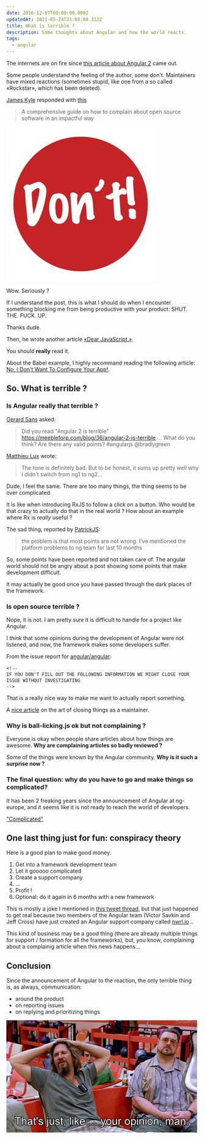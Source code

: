 ```yaml
---
date: 2016-12-07T00:00:00.000Z
updatedAt: 2021-05-24T21:08:08.312Z
title: What is terrible ?
description: Some thoughts about Angular and how the world reacts.
tags:
  - angular
---
```


The internets are on fire since [this article about Angular 2](https://meebleforp.com/blog/36/angular-2-is-terrible) came out.

Some people understand the feeling of the author, some don't. Maintainers have mixed reactions (sometimes stupid, like one from a so called «Rockstar», which has been deleted).

[James Kyle](https://twitter.com/thejameskyle) responded with [this](https://medium.com/@thejameskyle/complaining-about-open-source-software-1f7c075a9942#.l7nvkbgot)

> A comprehensive guide on how to complain about open source software in an impactful way

![don't](../../../public/assets/contentful/6nwSS12L0FUUAay3pAgu6l/e5102b9e0ddef45566438221cc61f38d/dont.jpeg)

Wow. Seriously ?

If I understand the post, this is what I should do when I encounter something blocking me from being productive with your product: SHUT. THE. FUCK. UP.

Thanks dude.

Then, he wrote another article [«Dear JavaScript,»](https://medium.com/@thejameskyle/dear-javascript-7e14ffcae36c#.9w5y1n4pv).

You should **really** read it.

About the Babel example, I highly recommand reading the following article: [No, I Don't Want To Configure Your App!](http://robotlolita.me/2016/01/09/no-i-dont-want-to-configure-your-app.html).

## So. What is terrible ?

### Is Angular really that terrible ?

[Gerard Sans](https://twitter.com/gerardsans/status/805196074457722880) asked:

> Did you read "Angular 2 is terrible" https://meebleforp.com/blog/36/angular-2-is-terrible … What do you think? Are there any valid points? #angularjs @bradlygreen

[Matthieu Lux](https://twitter.com/Swiip/status/805357761844363264) wrote:

> The tone is definitely bad. But to be honest, it sums up pretty well why I didn't switch from ng1 to ng2...

Dude, I feel the same. There are too many things, the thing seems to be over complicated.

It is like when introducing RxJS to follow a click on a button. Who would be that crazy to actually do that in the real world ? How about an example where Rx is _really_ useful ?

The sad thing, reported by [PatrickJS](https://twitter.com/gdi2290/status/805255845646913536):

> the problem is that most points are not wrong. I've mentioned the platform problems to ng team for last 10 months

So, some points have been reported and not taken care of. The angular world should not be angry about a post showing some points that make development difficult.

It may actually be good once you have passed through the dark places of the framework.

### Is open source terrible ?

Nope, it is not. I am pretty sure it is difficult to handle for a project like Angular.

I _think_ that some opinions during the development of Angular were not listened, and now, the framework makes some developers suffer.

From the issue report for [angular/angular](https://github.com/angular/angular/issues/new):

```
<!--
IF YOU DON'T FILL OUT THE FOLLOWING INFORMATION WE MIGHT CLOSE YOUR ISSUE WITHOUT INVESTIGATING
-->
```

That is a really nice way to make me want to actually report something.

A [nice article](https://blog.jessfraz.com/post/the-art-of-closing/) on the art of closing things as a maintainer.

### Why is ball-licking.js ok but not complaining ?

Everyone is okay when people share articles about how things are awesome. **Why are complaining articles so badly reviewed ?**

Some of the things were known by the Angular community. **Why is it such a surprise now ?**

### The final question: why do you have to go and make things so complicated?

It has been 2 freaking years since the announcement of Angular at ng-europe, and it seems like it is not ready to reach the world of developers.

["Complicated"](https://www.youtube.com/watch?v=5NPBIwQyPWE)

## One last thing just for fun: conspiracy theory

Here is a good plan to make good money:

1. Get into a framework development team
2. Let it gooooo complicated
3. Create a support company
4. ...
5. Profit !
6. Optional: do it again in 6 months with a new framework

This is mostly a joke I mentioned in [this tweet thread](https://twitter.com/SiegfriedEhret/status/806444758042169345), but that just happened to get real because two members of the Angular team (Victor Savkin and Jeff Cross) have just created an Angular support company called [nwrl.io](nrwl.io)...

This kind of business may be a good thing (there are already multiple things for support / formation for all the frameworks), but, you know, complaining about a complainig article when this news happens...

## Conclusion

Since the announcement of Angular to the reaction, the only terrible thing is, as always, communication:

- around the product
- on reporting issues
- on replying and prioritizing things

![opinion](../../../public/assets/contentful/3cILIAsSaRHBJFe6gbY0fZ/2f1e670674b4017c435a116bbc641521/opinion.gif)
